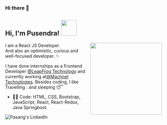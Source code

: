 ### Hi there 👋

<h2> Hi, I'm Pusendra! <img src="https://media.giphy.com/media/l0Iyn34fotpL8K9wI/giphy.gif" width="50"></h2>

<img align='right' src="https://media.giphy.com/media/3GYmecuz4ncOc/giphy.gif" width="230">

I am a React JS Developer.<br>
And also an optimisitic, curious and well-focused developer. :sparkles: <br>


I have done internships as a Frontend Developer [@LeapFrog Technology](https://www.lftechnology.com/) and currently working at[@Machnet Technologies](https://machnetinc.com/). 
Besides coding, I like Travelling : and sleeping :sleeping:

- :man_technologist: Code: HTML, CSS, Bootstrap, JavaScript, React, React-Redux, Java Springboot.
 
<a href="https://www.linkedin.com/in/pasang-dorje-lama-0a0610130/">
  <img align="left" alt="Pasang's LinkedIn" src="https://img.icons8.com/bubbles/50/000000/linkedin.png"/>
</a>


